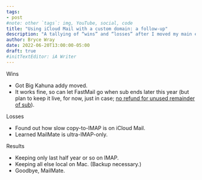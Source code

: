 ```yaml
---
tags:
- post
#note: other `tags`: img, YouTube, social, code
title: "Using iCloud Mail with a custom domain: a follow-up"
description: "A tallying of “wins” and “losses” after I moved my main email address to iCloud Mail."
author: Bryce Wray
date: 2022-06-20T13:00:00-05:00
draft: true
#initTextEditor: iA Writer
---
```


Wins
- Got Big Kahuna addy moved.
- It works fine, so can let FastMail go when sub ends later this year (but plan to keep it live, for now, just in case; [no refund for unused remainder of sub](https://www.fastmail.help/hc/en-us/articles/1500000277342-Canceling-accounts-and-deleting-users)).

Losses
- Found out how slow copy-to-IMAP is on iCloud Mail.
- Learned MailMate is ultra-IMAP-only.

Results
- Keeping only last half year or so on IMAP.
- Keeping all else local on Mac. (Backup necessary.)
- Goodbye, MailMate.
